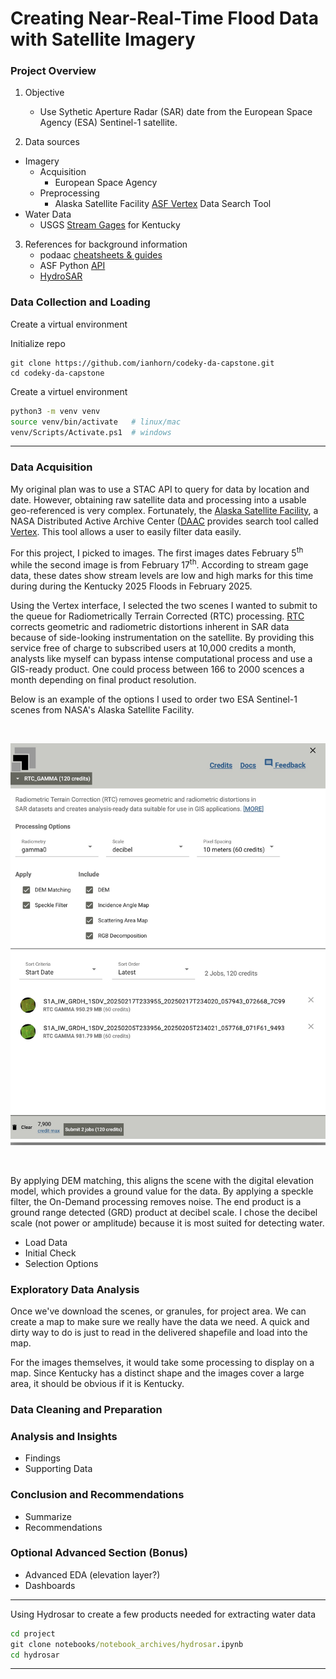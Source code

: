 # Creating Near-Real-Time Flood Data with Satellite Imagery

### Project Overview

1. Objective
    - Use Sythetic Aperture Radar (SAR) date from the European Space Agency (ESA) Sentinel-1 satellite.

2. Data sources
 - Imagery
    - Acquisition
        - European Space Agency
    - Preprocessing
        - Alaska Satellite Facility [ASF Vertex](https://search.asf.alaska.edu/#/?maxResults=250) Data Search Tool
 - Water Data
    - USGS [Stream Gages](https://opengisdata.ky.gov/maps/44a956e2d58a48cfb2e01b0c127acdec/explore?location=37.827060%2C-85.702407%2C7.15) for Kentucky

     

3. References for background information
    - podaac [cheatsheets & guides](https://podaac.github.io/tutorials/quarto_text/cheatsheet.html#workflow-cheatsheet-terminology)
    - ASF Python [API](https://hyp3-docs.asf.alaska.edu/tools/asf_tools_api/)
    - [HydroSAR](https://github.com/HydroSAR/HydroSAR/tree/develop)


### Data Collection and Loading

Create a virtual environment

Initialize repo
```git
git clone https://github.com/ianhorn/codeky-da-capstone.git 
cd codeky-da-capstone
```

Create a virtuel environment
```bash
python3 -m venv venv
source venv/bin/activate   # linux/mac
venv/Scripts/Activate.ps1  # windows
```
---
### Data Acquisition

My original plan was to use a STAC API to query for data by location and date.  However, obtaining raw satellite data and processing into a usable geo-referenced is very complex.  Fortunately, the [Alaska Satellite Facility](https://asf.alaska.edu/), a NASA Distributed Active Archive Center ([DAAC](https://asf.alaska.edu/asfsardaac/) provides search tool called [Vertex](https://search.asf.alaska.edu/#/?maxResults=250).  This tool allows a user to easily filter data easily.

For this project, I picked to images.  The first images dates February 5<sup>th</sup> while the second image is from February 17<sup>th</sup>.  According to stream gage data, these dates show stream levels are low and high marks for this time during during the Kentucky 2025 Floods in February 2025.

Using the Vertex interface, I selected the two scenes I wanted to submit to the queue for Radiometrically Terrain Corrected (RTC) processing.  [RTC](https://hyp3-docs.asf.alaska.edu/guides/rtc_product_guide/) corrects geometric and radiometric distortions inherent in SAR data because of side-looking instrumentation on the satellite.  By providing this service free of charge to subscribed users at 10,000 credits a month, analysts like myself can bypass intense computational process and use a GIS-ready product.  One could process between 166 to 2000 scences a month depending on final product resolution.

Below is an example of the options I used to order two ESA Sentinel-1 scenes from NASA's Alaska Satellite Facility.

<br>
<p align="center">
  <img src="media/vertex_queue.jpg" alt="Vertex On Demand" width="550"/>
</p><br>

By applying DEM matching, this aligns the scene with the digital elevation model, which provides a ground value for the data.  By applying a speckle filter, the On-Demand processing removes noise.  The end product is a ground range detected (GRD) product at decibel scale.  I chose the decibel scale (not power or amplitude) because it is most suited for detecting water.  

 - Load Data
 - Initial Check
 - Selection Options

### Exploratory Data Analysis

Once we've download the scenes, or granules, for project area.  We can create a map to make sure we really have the data we need.  A quick and dirty way to do is just to read in the delivered shapefile and load into the map.

For the images themselves, it would take some processing to display on a map.  Since Kentucky has a distinct shape and the images cover a large area, it should be obvious if it is Kentucky.  



### Data Cleaning and Preparation






### Analysis and Insights

 - Findings
 - Supporting Data

### Conclusion and Recommendations

 - Summarize
 - Recommendations

### Optional Advanced Section (Bonus)

 - Advanced EDA (elevation layer?)
 - Dashboards



---
Using Hydrosar to create a few products needed for extracting water data

```cmd
cd project
git clone notebooks/notebook_archives/hydrosar.ipynb
cd hydrosar
```
---